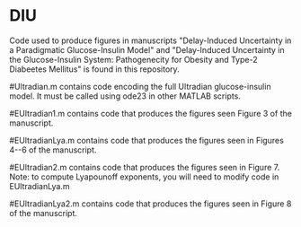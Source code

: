 # DIU
Code used to produce figures in manuscripts "Delay-Induced Uncertainty in a Paradigmatic Glucose-Insulin Model" and "Delay-Induced Uncertainty in the Glucose-Insulin System: Pathogenecity for Obesity and Type-2 Diabeetes Mellitus" is found in this repository.

#Ultradian.m contains code encoding the full Ultradian glucose-insulin model.  It must be called using ode23 in other MATLAB scripts.

#EUltradian1.m contains code that produces the figures seen Figure 3 of the manuscript.

#EUltradianLya.m contains code that produces the figures seen in Figures 4--6 of the manuscript.

#EUltradian2.m contains code that produces the figures seen in Figure 7.  Note:  to compute Lyapounoff exponents, you will need to modify code in EUltradianLya.m

#EUltradianLya2.m contains code that produces the figures seen in Figure 8 of the manuscript.

